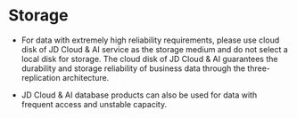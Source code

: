 # Storage

* For data with extremely high reliability requirements, please use cloud disk of JD Cloud & AI service as the storage medium and do not select a local disk for storage. The cloud disk of JD Cloud & AI guarantees the durability and storage reliability of business data through the three-replication architecture.

* JD Cloud & AI database products can also be used for data with frequent access and unstable capacity.